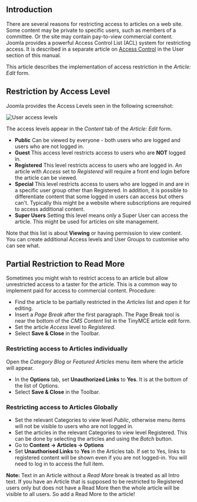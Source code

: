 <!-- Filename: J6.x:Article_Access_Restriction / Display title: Article: Access Restriction -->

## Introduction

There are several reasons for restricting access to articles on a web site.
Some content may be private to specific users, such as members of a committee.
Or the site may contain pay-to-view commercial content. Joomla provides a 
powerful Access Control List (ACL) system for restricting access. It is 
described in a separate article on [Access Control](jdocmanual?article=user/users/access-control)
in the User section of this manual. 

This article describes the implementation of access restriction  in the 
*Article: Edit* form. 

## Restriction by Access Level

Joomla provides the Access Levels seen in the following screenshot:

![User access levels](../../../en/images/articles/article-access-user-groups.png)

The access levels appear in the *Content* tab of the *Article: Edit* form.

- **Public** Can be viewed by everyone - both users who are logged and users
  who are not logged in.
- **Guest** This access level restricts access to users who are **NOT**
  logged in.
- **Registered** This level restricts access to users who are logged in.
  An article with *Access* set to *Registered* will require a front end login 
  before the article can be viewed.
- **Special** This level restricts access to users who are logged in and
  are in a specific user group other than Registered. In addition, it is
  possible to differentiate content that some logged in users can access
  but others can't. Typically this might be a website where subscriptions
  are required to access additional content.
- **Super Users** Setting this level means only a Super User can access
  the article. This might be used for articles on site management.

Note that this list is about **Viewing** or having permission to view content.
You can create additional Access levels and User Groups to customise who can
see what.

## Partial Restriction to Read More

Sometimes you might wish to restrict access to an article but allow unrestricted
access to a taster for the article. This is a common way to implement paid
for access to commercial content. Procedure:

- Find the article to be partially restricted in the *Articles* list and open
  it for editing.
- Insert a *Page Break* after the first paragraph. The Page Break tool is near
  the bottom of the *CMS Content* list in the TinyMCE article edit form.
- Set the article *Access* level to *Registered*.
- Select **Save & Close** in the Toolbar.

### Restricting access to Articles individually

Open the *Category Blog* or *Featured Articles* menu item where the article will
appear.

- In the **Options** tab, set **Unauthorized Links** to **Yes**. It is at the
  bottom of the list of Options.
- Select **Save & Close** in the Toolbar.

### Restricting access to Articles Globally

* Set the relevant Categories to view level *Public*, otherwise menu items
  will not be visible to users who are not logged in.
* Set the articles in the relevant Categories to view level Registered. This
  can be done by selecting the articles and using the *Batch* button.
* Go to **Content → Articles → Options**
* Set **Unauthorised Links** to **Yes** in the Articles tab. If set to Yes, 
  links to registered content will be shown even if you are not logged-in. 
  You will need to log in to access the full item.

**Note:** Text in an Article without a *Read More* break is treated as all Intro
text. If you have an Article that is supposed to be restricted to Registered
users only but does not have a Read More then the whole article will be visible
to all users. So add a Read More to the article!
